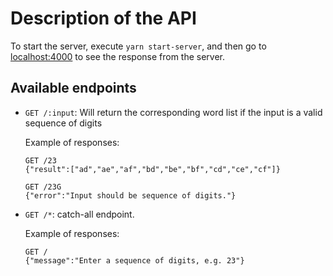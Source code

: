 # Description of the API

To start the server, execute `yarn start-server`, and then go to [localhost:4000](http://localhost:4000) to see the response from the server.

## Available endpoints

* `GET /:input`: Will return the corresponding word list if the input is a valid sequence of digits

  Example of responses:

  ```
  GET /23
  {"result":["ad","ae","af","bd","be","bf","cd","ce","cf"]}
  ```

  ```
  GET /23G
  {"error":"Input should be sequence of digits."}
  ```

* `GET /*`: catch-all endpoint.

  Example of responses:

  ```
  GET /
  {"message":"Enter a sequence of digits, e.g. 23"}
  ```
